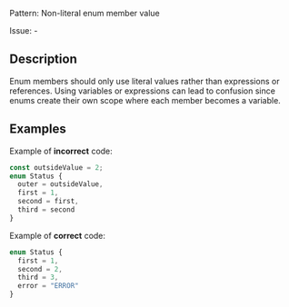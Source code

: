 Pattern: Non-literal enum member value

Issue: -

## Description

Enum members should only use literal values rather than expressions or references. Using variables or expressions can lead to confusion since enums create their own scope where each member becomes a variable.

## Examples

Example of **incorrect** code:
```ts
const outsideValue = 2;
enum Status {
  outer = outsideValue,
  first = 1,
  second = first,
  third = second
}
```

Example of **correct** code:
```ts
enum Status {
  first = 1,
  second = 2,
  third = 3,
  error = "ERROR"
}
```